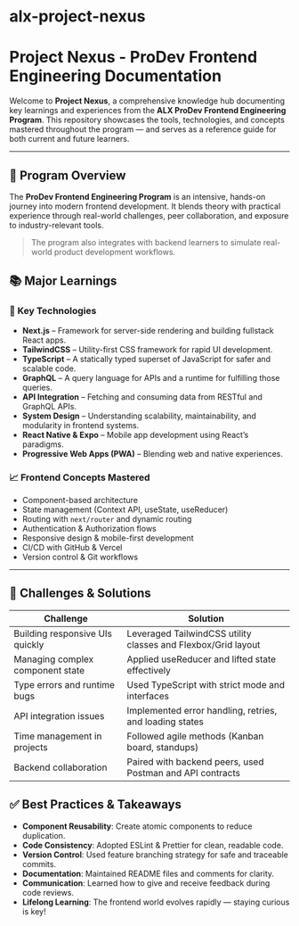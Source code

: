 # alx-project-nexus

# Project Nexus - ProDev Frontend Engineering Documentation

Welcome to **Project Nexus**, a comprehensive knowledge hub documenting key learnings and experiences from the **ALX ProDev Frontend Engineering Program**. This repository showcases the tools, technologies, and concepts mastered throughout the program — and serves as a reference guide for both current and future learners.

---

## 🚀 Program Overview

The **ProDev Frontend Engineering Program** is an intensive, hands-on journey into modern frontend development. It blends theory with practical experience through real-world challenges, peer collaboration, and exposure to industry-relevant tools.

> The program also integrates with backend learners to simulate real-world product development workflows.

## 📚 Major Learnings

### 🔧 Key Technologies

- **Next.js** – Framework for server-side rendering and building fullstack React apps.
- **TailwindCSS** – Utility-first CSS framework for rapid UI development.
- **TypeScript** – A statically typed superset of JavaScript for safer and scalable code.
- **GraphQL** – A query language for APIs and a runtime for fulfilling those queries.
- **API Integration** – Fetching and consuming data from RESTful and GraphQL APIs.
- **System Design** – Understanding scalability, maintainability, and modularity in frontend systems.
- **React Native & Expo** – Mobile app development using React’s paradigms.
- **Progressive Web Apps (PWA)** – Blending web and native experiences.

### 📈 Frontend Concepts Mastered

- Component-based architecture
- State management (Context API, useState, useReducer)
- Routing with `next/router` and dynamic routing
- Authentication & Authorization flows
- Responsive design & mobile-first development
- CI/CD with GitHub & Vercel
- Version control & Git workflows

---

## 🧩 Challenges & Solutions

| Challenge                        | Solution                                                      |
| -------------------------------- | ------------------------------------------------------------- |
| Building responsive UIs quickly  | Leveraged TailwindCSS utility classes and Flexbox/Grid layout |
| Managing complex component state | Applied useReducer and lifted state effectively               |
| Type errors and runtime bugs     | Used TypeScript with strict mode and interfaces               |
| API integration issues           | Implemented error handling, retries, and loading states       |
| Time management in projects      | Followed agile methods (Kanban board, standups)               |
| Backend collaboration            | Paired with backend peers, used Postman and API contracts     |

## ✅ Best Practices & Takeaways

- **Component Reusability**: Create atomic components to reduce duplication.
- **Code Consistency**: Adopted ESLint & Prettier for clean, readable code.
- **Version Control**: Used feature branching strategy for safe and traceable commits.
- **Documentation**: Maintained README files and comments for clarity.
- **Communication**: Learned how to give and receive feedback during code reviews.
- **Lifelong Learning**: The frontend world evolves rapidly — staying curious is key!
